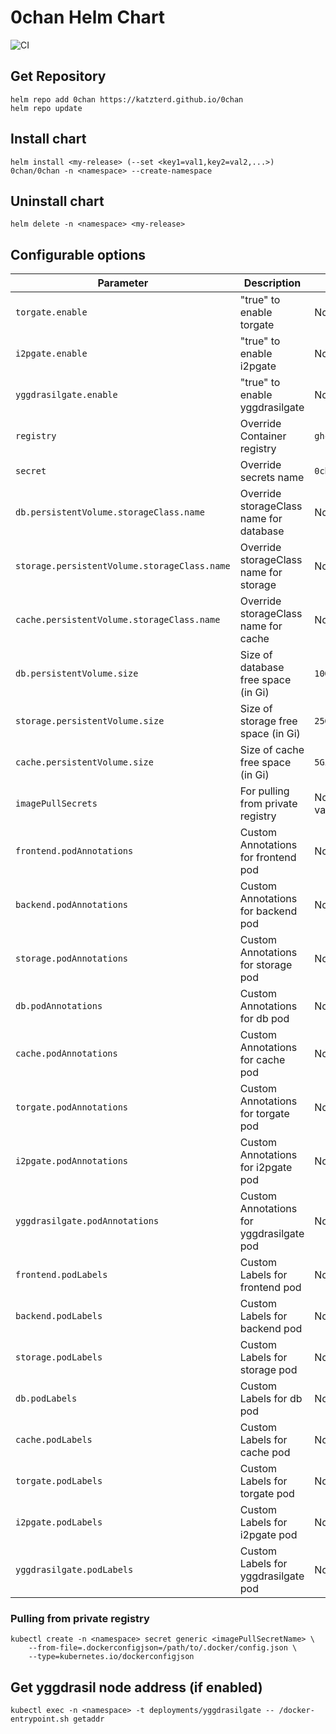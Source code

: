 # 0chan Helm Chart

![CI](https://img.shields.io/github/actions/workflow/status/katzterd/0chan/helm-build.yml?label=Chart&logo=helm&style=for-the-badge)

## Get Repository

```console
helm repo add 0chan https://katzterd.github.io/0chan
helm repo update
```

## Install chart

```console
helm install <my-release> (--set <key1=val1,key2=val2,...>) 0chan/0chan -n <namespace> --create-namespace
```

## Uninstall chart

```console
helm delete -n <namespace> <my-release>
```

## Configurable options

| Parameter                                    | Description                              | Default Value                 |
| -------------------------------------------- | ---------------------------------------- | ----------------------------- |
| `torgate.enable`                             | "true" to enable torgate                 | None (disabled)               |
| `i2pgate.enable`                             | "true" to enable i2pgate                 | None (disabled)               |
| `yggdrasilgate.enable`                       | "true" to enable yggdrasilgate           | None (disabled)               |
| `registry`                                   | Override Container registry              | `ghcr.io/katzterd/0chan`      |
| `secret`                                     | Override secrets name                    | `0chan-secret`                |
| `db.persistentVolume.storageClass.name`      | Override storageClass name for database  | None (default)                |
| `storage.persistentVolume.storageClass.name` | Override storageClass name for storage   | None (default)                |
| `cache.persistentVolume.storageClass.name`   | Override storageClass name for cache     | None (default)                |
| `db.persistentVolume.size`                   | Size of database free space (in Gi)      | `10Gi`                        |
| `storage.persistentVolume.size`              | Size of storage free space (in Gi)       | `25Gi`                        |
| `cache.persistentVolume.size`                | Size of cache free space (in Gi)         | `5Gi`                         |
| `imagePullSecrets`                           | For pulling from private registry        | None (Array, see values.yaml) |
| `frontend.podAnnotations`                    | Custom Annotations for frontend pod      | None                          |
| `backend.podAnnotations`                     | Custom Annotations for backend pod       | None                          |
| `storage.podAnnotations`                     | Custom Annotations for storage pod       | None                          |
| `db.podAnnotations`                          | Custom Annotations for db pod            | None                          |
| `cache.podAnnotations`                       | Custom Annotations for cache pod         | None                          |
| `torgate.podAnnotations`                     | Custom Annotations for torgate pod       | None                          |
| `i2pgate.podAnnotations`                     | Custom Annotations for i2pgate pod       | None                          |
| `yggdrasilgate.podAnnotations`               | Custom Annotations for yggdrasilgate pod | None                          |
| `frontend.podLabels`                         | Custom Labels for frontend pod           | None                          |
| `backend.podLabels`                          | Custom Labels for backend pod            | None                          |
| `storage.podLabels`                          | Custom Labels for storage pod            | None                          |
| `db.podLabels`                               | Custom Labels for db pod                 | None                          |
| `cache.podLabels`                            | Custom Labels for cache pod              | None                          |
| `torgate.podLabels`                          | Custom Labels for torgate pod            | None                          |
| `i2pgate.podLabels`                          | Custom Labels for i2pgate pod            | None                          |
| `yggdrasilgate.podLabels`                    | Custom Labels for yggdrasilgate pod      | None                          |

### Pulling from private registry

```console
kubectl create -n <namespace> secret generic <imagePullSecretName> \
    --from-file=.dockerconfigjson=/path/to/.docker/config.json \
    --type=kubernetes.io/dockerconfigjson
```

## Get yggdrasil node address (if enabled)

```console
kubectl exec -n <namespace> -t deployments/yggdrasilgate -- /docker-entrypoint.sh getaddr
```
